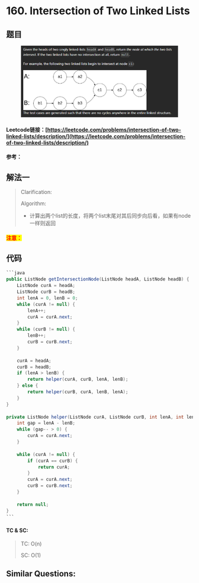 # 160. Intersection of Two Linked Lists

## 题目

<figure><img src="../../.gitbook/assets/image (5) (1) (1) (1) (1).png" alt=""><figcaption></figcaption></figure>

#### Leetcode链接：[https://leetcode.com/problems/intersection-of-two-linked-lists/description/](https://leetcode.com/problems/intersection-of-two-linked-lists/description/)

#### 参考：

## 解法一

> Clarification:&#x20;
>
> Algorithm:&#x20;
>
> * 计算出两个list的长度，将两个list末尾对其后同步向后看，如果有node一样则返回

#### <mark style="color:red;">注意：</mark>

## 代码

````java
```java
public ListNode getIntersectionNode(ListNode headA, ListNode headB) {
    ListNode curA = headA;
    ListNode curB = headB;
    int lenA = 0, lenB = 0;
    while (curA != null) {
        lenA++;
        curA = curA.next;
    }
    while (curB != null) {
        lenB++;
        curB = curB.next;
    }

    curA = headA;
    curB = headB;
    if (lenA > lenB) {
        return helper(curA, curB, lenA, lenB);
    } else {
        return helper(curB, curA, lenB, lenA);
    }
}

private ListNode helper(ListNode curA, ListNode curB, int lenA, int lenB) {
    int gap = lenA - lenB;
    while (gap-- > 0) {
        curA = curA.next;
    }

    while (curA != null) {
        if (curA == curB) {
            return curA;
        }
        curA = curA.next;
        curB = curB.next;
    }

    return null;
}
```
````

#### TC & SC:&#x20;

> TC: O(n)
>
> SC: O(1)

## **Similar Questions:**&#x20;
